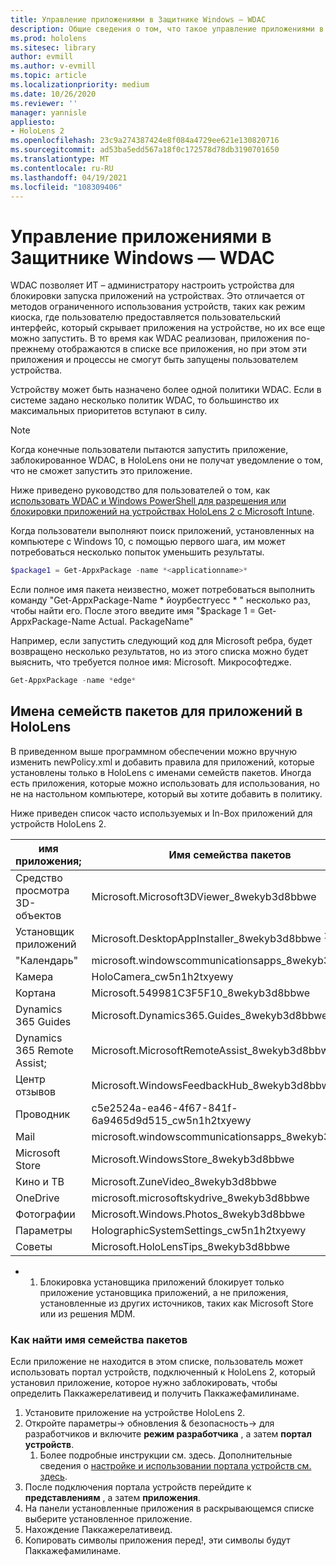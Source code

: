 ```yaml
---
title: Управление приложениями в Защитнике Windows — WDAC
description: Общие сведения о том, что такое управление приложениями в Защитнике Windows и как его использовать для управления устройствами в смешанной реальности HoloLens.
ms.prod: hololens
ms.sitesec: library
author: evmill
ms.author: v-evmill
ms.topic: article
ms.localizationpriority: medium
ms.date: 10/26/2020
ms.reviewer: ''
manager: yannisle
appliesto:
- HoloLens 2
ms.openlocfilehash: 23c9a274387424e8f084a4729ee621e130820716
ms.sourcegitcommit: ad53ba5edd567a18f0c172578d78db3190701650
ms.translationtype: MT
ms.contentlocale: ru-RU
ms.lasthandoff: 04/19/2021
ms.locfileid: "108309406"
---
```

# <a name="windows-defender-application-control---wdac"></a>Управление приложениями в Защитнике Windows — WDAC

WDAC позволяет ИТ – администратору настроить устройства для блокировки запуска приложений на устройствах. Это отличается от методов ограниченного использования устройств, таких как режим киоска, где пользователю предоставляется пользовательский интерфейс, который скрывает приложения на устройстве, но их все еще можно запустить. В то время как WDAC реализован, приложения по-прежнему отображаются в списке все приложения, но при этом эти приложения и процессы не смогут быть запущены пользователем устройства.

Устройству может быть назначено более одной политики WDAC. Если в системе задано несколько политик WDAC, то большинство их максимальных приоритетов вступают в силу. 

> [!NOTE]
> Когда конечные пользователи пытаются запустить приложение, заблокированное WDAC, в HoloLens они не получат уведомление о том, что не сможет запустить это приложение.

Ниже приведено руководство для пользователей о том, как [использовать WDAC и Windows PowerShell для разрешения или блокировки приложений на устройствах HoloLens 2 с Microsoft Intune](https://docs.microsoft.com/mem/intune/configuration/custom-profile-hololens).

Когда пользователи выполняют поиск приложений, установленных на компьютере с Windows 10, с помощью первого шага, им может потребоваться несколько попыток уменьшить результаты.

```powershell
$package1 = Get-AppxPackage -name *<applicationname>*
``` 

Если полное имя пакета неизвестно, может потребоваться выполнить команду "Get-AppxPackage-Name \* йоурбестгуесс \* " несколько раз, чтобы найти его. После этого введите имя "$package 1 = Get-AppxPackage-Name Actual. PackageName"

Например, если запустить следующий код для Microsoft ребра, будет возвращено несколько результатов, но из этого списка можно будет выяснить, что требуется полное имя: Microsoft. Микрософтедже.

```powershell
Get-AppxPackage -name *edge*
``` 

## <a name="package-family-names-for-apps-on-hololens"></a>Имена семейств пакетов для приложений в HoloLens

В приведенном выше программном обеспечении можно вручную изменить newPolicy.xml и добавить правила для приложений, которые установлены только в HoloLens с именами семейств пакетов. Иногда есть приложения, которые можно использовать для использования, но не на настольном компьютере, который вы хотите добавить в политику.

Ниже приведен список часто используемых и In-Box приложений для устройств HoloLens 2.

| имя приложения;                   | Имя семейства пакетов                                |
|----------------------------|----------------------------------------------------|
| Средство просмотра 3D-объектов                  | Microsoft.Microsoft3DViewer_8wekyb3d8bbwe          |
| Установщик приложений              | Microsoft.DesktopAppInstaller_8wekyb3d8bbwe <sup>1</sup>         |
| "Календарь"                   | microsoft.windowscommunicationsapps_8wekyb3d8bbwe  |
| Камера                     | HoloCamera_cw5n1h2txyewy                           |
| Кортана                    | Microsoft.549981C3F5F10_8wekyb3d8bbwe              |
| Dynamics 365 Guides        | Microsoft.Dynamics365.Guides_8wekyb3d8bbwe         |
| Dynamics 365 Remote Assist; | Microsoft.MicrosoftRemoteAssist_8wekyb3d8bbwe      |
| Центр отзывов               | Microsoft.WindowsFeedbackHub_8wekyb3d8bbwe         |
| Проводник              | c5e2524a-ea46-4f67-841f-6a9465d9d515_cw5n1h2txyewy |
| Mail                       | microsoft.windowscommunicationsapps_8wekyb3d8bbwe  |
| Microsoft Store            | Microsoft.WindowsStore_8wekyb3d8bbwe               |
| Кино и ТВ                | Microsoft.ZuneVideo_8wekyb3d8bbwe                  |
| OneDrive                   | microsoft.microsoftskydrive_8wekyb3d8bbwe          |
| Фотографии                     | Microsoft.Windows.Photos_8wekyb3d8bbwe             |
| Параметры                   | HolographicSystemSettings_cw5n1h2txyewy            |
| Советы                       | Microsoft.HoloLensTips_8wekyb3d8bbwe               |

- 1. Блокировка установщика приложений блокирует только приложение установщика приложений, а не приложения, установленные из других источников, таких как Microsoft Store или из решения MDM.

### <a name="how-to-find-a-package-family-name"></a>Как найти имя семейства пакетов

Если приложение не находится в этом списке, пользователь может использовать портал устройств, подключенный к HoloLens 2, который установил приложение, которое нужно заблокировать, чтобы определить Паккажерелативеид и получить Паккажефамилинаме.

1. Установите приложение на устройстве HoloLens 2. 
1. Откройте параметры-> обновления & безопасность-> для разработчиков и включите **режим разработчика** , а затем **портал устройств**. 
    1. Более подробные инструкции см. здесь. Дополнительные сведения о [настройке и использовании портала устройств см. здесь](https://docs.microsoft.com/windows/mixed-reality/develop/platform-capabilities-and-apis/using-the-windows-device-portal).
1. После подключения портала устройств перейдите к **представлениям** , а затем **приложения**. 
1. На панели установленные приложения в раскрывающемся списке выберите установленное приложение. 
1. Нахождение Паккажерелативеид. 
1. Копировать символы приложения перед!, эти символы будут Паккажефамилинаме.


